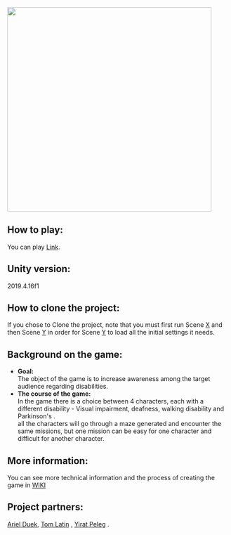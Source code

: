 <img width="465" src="https://user-images.githubusercontent.com/57855070/129936735-bf94243b-5b81-42b0-a4cd-512e6e0092e4.png">

## How to play:<br /> 
You can play [Link]().
## Unity version:<br />
2019.4.16f1
## How to clone the project:<br />
If you chose to Clone the project, note that you must first run Scene [X]() and then Scene [Y]() in order for Scene [Y]() to load all the initial settings it needs.
## Background on the game:
* **Goal:** <br />
The object of the game is to increase awareness among the target audience regarding disabilities. <br />
* **The course of the game:** <br />
In the game there is a choice between 4 characters, each with a different disability - Visual impairment, deafness, walking disability and Parkinson's .<br />
all the characters will go through a maze generated and encounter the same missions, but one mission can be easy for one character and difficult for another character.

## More information:
You can see more technical information and the process of creating the game in [WIKI](https://github.com/FinalProjectGameDev/The-Special-Maze/wiki)


## Project partners:
[Ariel Duek](https://github.com/ArielDuek),
[Tom Latin](https://github.com/TomLatin) ,
[Yirat Peleg](https://github.com/yiratpeleg) .
